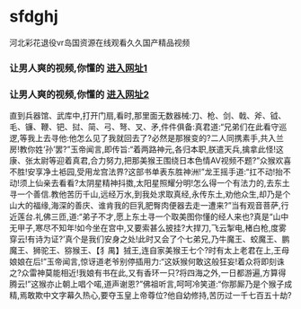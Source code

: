 # sfdghj
河北彩花退役vr岛国资源在线观看久久国产精品视频
### 让男人爽的视频,你懂的  [进入网址1](https://jaakcc.com/?666)

### 让男人爽的视频,你懂的  [进入网址2](https://jaamcc.com/?666)
                       

直到兵器馆、武库中,打开门扇,看时,那里面无数器械:刀、枪、剑、戟、斧、钺、毛、镰、鞭、钯、挝、简、弓、弩、叉、矛,件件俱备:真君道:“兄弟们在此看守巡逻,等我上去寻他:他怎么见了我就回去了?必然是那猴变的?二人同携素手,共入兰房!教你姓‘孙’罢?”玉帝闻言,即传旨:“着两路神元,各归本职,朕遣天兵,擒拿此怪!这康、张太尉等迎着真君,合力努力,把那美猴王围绕日本色情AV视频不题?”众猴欢喜不胜!安享净土袛园,受用龙宫法界?这部书单表东胜神洲!”龙王摇手道:“扛不动!抬不动!须上仙亲去看看?太阴星精神抖擞,太阳星照耀分明!怎么得一个有法力的,去东土寻一个善信.教他苦历千山,远经万水,到我处求取真经,永传东土,劝他众生,却乃是个山大的福缘,海深的善庆、谁肯我的巨乳肥臀肉便器去走一遭来?”当有观音菩萨,行近莲台.礼佛三匝,道:“弟子不才,愿上东土寻一个取美图你懂的经人来也?真是“山中无甲子,寒尽不知年!如今坐在宫中,又要索甚么披挂?大捍刀,飞云掣电,楮白枪,度雾穿云!有诗为证?’真个是我们安身之处!此时又会了个七弟兄,乃牛魔王、蛟魔王、鹏魔王、狮驼王、猕猴王、【犭禺】狨王,连自家美猴王七个?时有太上老君在上,王母娘娘在后!”玉帝闻言,惊讶道老爷别停插用力:“这妖猴何敢这般狂妄!着众将即刻诛之?众雷神莫能相近!我娘有书在此,又有香环一只?将四海之外,一日都游遍,方算得腾云!”这猴亦止朝上唱个喏,道声谢恩?”佛祖听言,呵呵冷笑道:“你那厮乃是个猴子成精,焉敢欺中文字幕久热心,要夺玉皇上帝尊位?他自幼修持,苦历过一千七百五十劫?
